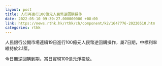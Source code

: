 ```yaml
---
layout: post
title: 人行再進行100億元人民幣逆回購操作
date: 2022-05-10 09:39:27.000000000 +08:00
link: https://news.rthk.hk/rthk/ch/component/k2/1647776-20220510.htm
categories: rthk
---
```


人民銀行公開市場連續19日進行100億元人民幣逆回購操作，屬7日期，中標利率維持於2.1厘。

今日無逆回購到期，當日實現100億元淨投放。
